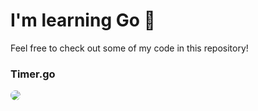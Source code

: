 # I'm learning Go 🔵
Feel free to check out some of my code in this repository!
###

### Timer.go

<img src="https://github.com/user-attachments/assets/a83c8032-e255-41b4-8235-01859e02c59d" style="border-radius: 2rem">  
